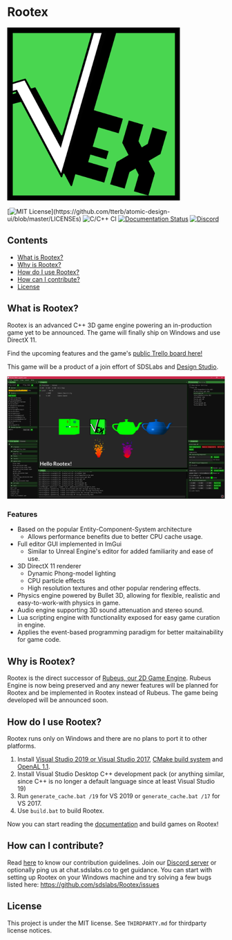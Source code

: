 # Rootex

<img src="/rootex/assets/rootex.png" width=400 />

[![MIT License](https://img.shields.io/apm/l/atomic-design-ui.svg?)](https://github.com/tterb/atomic-design-ui/blob/master/LICENSEs)
![C/C++ CI](https://github.com/sdslabs/Rootex/workflows/C/C++%20CI/badge.svg)
[![Documentation Status](https://readthedocs.org/projects/rootex/badge/?version=latest)](https://rootex.readthedocs.io/en/latest/?badge=latest)
[![Discord](https://discordapp.com/api/guilds/758961084337618944/embed.png)](https://discord.gg/dXkVEgTPu9)

## Contents

* [What is Rootex?](#what)
* [Why is Rootex?](#why)
* [How do I use Rootex?](#setup)
* [How can I contribute?](#how)
* [License](#license)

## <a name=what>What is Rootex?

Rootex is an advanced C++ 3D game engine powering an in-production game yet to be announced. The game will finally ship on Windows and use DirectX 11.

Find the upcoming features and the game's [public Trello board here!](https://trello.com/b/ES4oR0Gs/rootex-game)

This game will be a product of a join effort of SDSLabs and [Design Studio](https://www.instagram.com/ds_iitr/?hl=en).

<img src="/rootex/assets/editor.png"/>

### Features

* Based on the popular Entity-Component-System architecture
  * Allows performance benefits due to better CPU cache usage. 
* Full editor GUI implemented in ImGui
  * Similar to Unreal Engine's editor for added familiarity and ease of use.
* 3D DirectX 11 renderer
  * Dynamic Phong-model lighting 
  * CPU particle effects
  * High resolution textures and other popular rendering effects.
* Physics engine powered by Bullet 3D, allowing for flexible, realistic and easy-to-work-with physics in game.
* Audio engine supporting 3D sound attenuation and stereo sound.
* Lua scripting engine with functionality exposed for easy game curation in engine.
* Applies the event-based programming paradigm for better maitainability for game code.

## <a name=why>Why is Rootex?

Rootex is the direct successor of [Rubeus, our 2D Game Engine](https://github.com/sdslabs/Rubeus). Rubeus Engine is now being preserved and any newer features will be planned for Rootex and be implemented in Rootex instead of Rubeus. The game being developed will be announced soon. 

## <a name=setup>How do I use Rootex?

Rootex runs only on Windows and there are no plans to port it to other platforms.

1. Install [Visual Studio 2019 or Visual Studio 2017](https://visualstudio.microsoft.com/vs/), [CMake build system](https://cmake.org/download/) and [OpenAL 1.1](https://openal.org/downloads/oalinst.zip).
2. Install Visual Studio Desktop C++ development pack (or anything similar, since C++ is no longer a default language since at least Visual Studio 19)
3. Run `generate_cache.bat /19` for VS 2019 or `generate_cache.bat /17` for VS 2017.
4. Use `build.bat` to build Rootex.

Now you can start reading the [documentation](https://rootex.readthedocs.io/) and build games on Rootex!

## <a name=how>How can I contribute?

Read [here](CONTRIBUTING.md) to know our contribution guidelines. Join our [Discord server](https://discord.gg/dXkVEgTPu9) or optionally ping us at chat.sdslabs.co to get guidance. You can start with setting up Rootex on your Windows machine and try solving a few bugs listed here: https://github.com/sdslabs/Rootex/issues

## <a name=license>License

This project is under the MIT license. See `THIRDPARTY.md` for thirdparty license notices.
